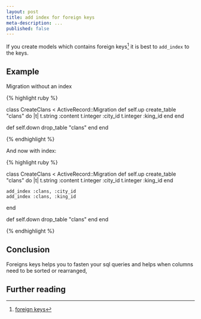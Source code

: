 ```yaml
---
layout: post
title: add index for foreign keys
meta-description: ...
published: false
---
```


If you create models which contains foreign keys[^foreign keys] it is best to `add_index` to the
keys.

## Example

Migration without an index


{% highlight ruby %}

class CreateClans < ActiveRecord::Migration
  def self.up
    create_table "clans" do |t|
      t.string :content
      t.integer :city_id
      t.integer :king_id
    end
  end

  def self.down
    drop_table "clans"
  end
end

{% endhighlight %}


And now with index:


{% highlight ruby %}

class CreateClans < ActiveRecord::Migration
  def self.up
    create_table "clans" do |t|
      t.string :content
      t.integer :city_id
      t.integer :king_id
    end

    add_index :clans, :city_id
    add_index :clans, :king_id
  end

  def self.down
    drop_table "clans"
  end
end

{% endhighlight %}


## Conclusion

Foreigns keys helps you to fasten your sql queries and helps when columns need to be sorted or
rearranged,


## Further reading

[^foreign keys]: [foreign keys](http://en.wikipedia.org/wiki/Foreign_key "foreign keys")

